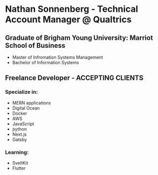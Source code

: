# Nathan Sonnenberg - Technical Account Manager @ Qualtrics

## Graduate of Brigham Young University: Marriot School of Business
* Master of Infromation Systems Management
* Bachelor of Information Systems

## Freelance Developer - ACCEPTING CLIENTS
### Specialize in:
* MERN applications
* Digital Ocean
* Docker
* AWS
* JavaScript
* python
* Next.js
* Gatsby
  
### Learning:
* SveltKit
* Flutter
